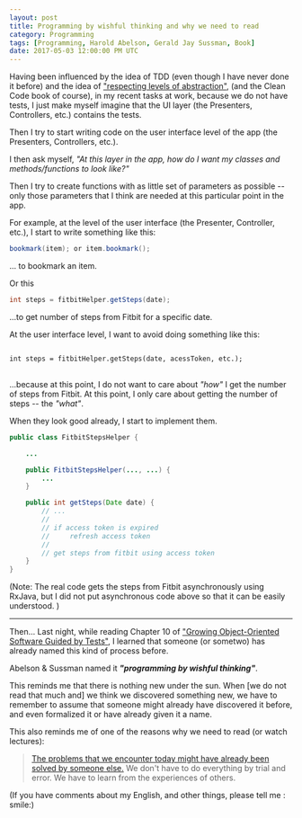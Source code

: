 ```yaml
---
layout: post
title: Programming by wishful thinking and why we need to read
category: Programming
tags: [Programming, Harold Abelson, Gerald Jay Sussman, Book]
date: 2017-05-03 12:00:00 PM UTC
---
```


<!-- May 3, 2017 08:00:00 PM Philippine Time -->

Having been influenced by the idea of TDD (even though I have never done it before) and the idea of ["respecting levels of abstraction"](https://simpleprogrammer.com/2017/01/27/respecting-abstraction/), (and the Clean Code book of course), in my recent tasks at work, because we do not have tests, I just make myself imagine that the UI layer (the Presenters, Controllers, etc.) contains the tests.

<!--more-->

Then I try to start writing code on the user interface level of the app (the Presenters, Controllers, etc.).

I then ask myself, _"At this layer in the app, how do I want my classes and methods/functions to look like?"_

Then I try to create functions with as little set of parameters as possible -- only those parameters that I think are needed at this particular point in the app.


For example, at the level of the user interface (the Presenter, Controller, etc.), I start to write something like this:

``` java
bookmark(item); or item.bookmark();
```

... to bookmark an item.

Or this

``` java
int steps = fitbitHelper.getSteps(date);
```

...to get number of steps from Fitbit for a specific date.


<div class="message">
At the user interface level, I want to avoid doing something like this:

<p>
<pre>
<code class="highlighter-rouge">
int steps = fitbitHelper.getSteps(date, acessToken, etc.);
</code>
</pre>
</p>

...because at this point, I do not want to care about <i>"how"</i> I get the number of steps from Fitbit. At this point, I only care about getting the number of steps -- the <i>"what"</i>.
</div>


When they look good already, I start to implement them.

``` java
public class FitbitStepsHelper {

    ...

    public FitbitStepsHelper(..., ...) {
        ...
    }

    public int getSteps(Date date) {
        // ...
        //
        // if access token is expired
        //     refresh access token
        //
        // get steps from fitbit using access token
    }
}
```

(Note: The real code gets the steps from Fitbit asynchronously using RxJava, but I did not put asynchronous code above so that it can be easily understood. )

---

Then... Last night, while reading Chapter 10 of  ["Growing Object-Oriented Software Guided by Tests"](https://www.bookdepository.com/book/9780321503626?a_aid=jflaga), I learned that someone (or sometwo) has already named this kind of process before. 

Abelson & Sussman named it **_"programming by wishful thinking"_**.

This reminds me that there is nothing new under the sun. When [we do not read that much and] we think we discovered something new, we have to remember to assume that someone might already have discovered it before, and even formalized it or have already given it a name.

This also reminds me of one of the reasons why we need to read (or watch lectures):

> [The problems that we encounter today might have already been solved by someone else.](https://ryanholiday.net/how-to-read-more-a-lot-more/) We don't have to do everything by trial and error. We have to learn from the experiences of others.


(If you have comments about my English, and other things, please tell me : smile:)

